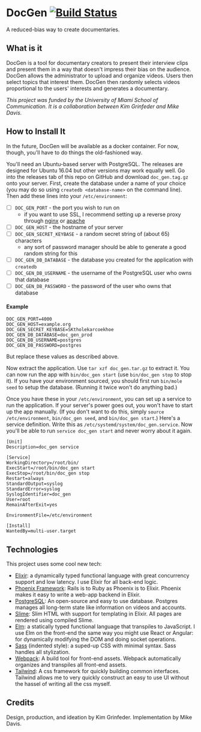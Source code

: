 # DocGen [![Build Status](https://travis-ci.com/the-mikedavis/doc_gen.svg?branch=master)](https://travis-ci.com/the-mikedavis/doc_gen)

A reduced-bias way to create documentaries.

## What is it

DocGen is a tool for documentary creators to present their interview clips and
present them in a way that doesn't impress their bias on the audience. DocGen
allows the administrator to upload and organize videos. Users then select
topics that interest them. DocGen then randomly selects videos proportional
to the users' interests and generates a documentary.

_This project was funded by the University of Miami School of Communication. It
is a collaboration between Kim Grinfeder and Mike Davis._

## How to Install It

In the future, DocGen will be available as a docker container. For now, though,
you'll have to do things the old-fashioned way.

You'll need an Ubuntu-based server with PostgreSQL. The releases are designed
for Ubuntu 16.04 but other versions may work equally well. Go into the releases
tab of this repo on GitHub and download `doc_gen.tag.gz` onto your server.
First, create the database under a name of your choice (you may do so using
`createdb <database-name>` on the command line). Then add these lines into
your `/etc/environment`:

- [ ] `DOC_GEN_PORT` - the port you wish to run on
  - if you want to use SSL, I recommend setting up a reverse proxy through [nginx](https://docs.nginx.com/nginx/admin-guide/web-server/reverse-proxy/) or [apache](https://httpd.apache.org/docs/2.4/howto/reverse_proxy.html)
- [ ] `DOC_GEN_HOST` - the hostname of your server
- [ ] `DOC_GEN_SECRET_KEYBASE` - a random secret string of (about 65) characters
  - any sort of password manager should be able to generate a good random string for this
- [ ] `DOC_GEN_DB_DATABASE` - the database you created for the application with `createdb`
- [ ] `DOC_GEN_DB_USERNAME` - the username of the PostgreSQL user who owns that database
- [ ] `DOC_GEN_DB_PASSWORD` - the password of the user who owns that database

#### Example

```
DOC_GEN_PORT=4000
DOC_GEN_HOST=example.org
DOC_GEN_SECRET_KEYBASE=SKtholekarcoekhoe
DOC_GEN_DB_DATABASE=doc_gen_prod
DOC_GEN_DB_USERNAME=postgres
DOC_GEN_DB_PASSWORD=postgres
```

But replace these values as described above.

Now extract the application. Use `tar xzf doc_gen.tar.gz` to extract it. You can
now run the app with `bin/doc_gen start` (use `bin/doc_gen stop` to stop it).
If you have your environment sourced, you should first run `bin/mole seed` to
setup the database. (Running it twice won't do anything bad.)

Once you have these in your `/etc/environment`, you can set up a service to run
the application. If your server's power goes out, you won't have to start up
the app manually. (If you don't want to do this, simply `source
/etc/environment`, `bin/doc_gen seed`, and `bin/doc_gen start`.) Here's a
service definition. Write this as `/etc/systemd/system/doc_gen.service`. Now
you'll be able to run `service doc_gen start` and never worry about it again.

```
[Unit]
Description=doc_gen service

[Service]
WorkingDirectory=/root/bin/
ExecStart=/root/bin/doc_gen start
ExecStop=/root/bin/doc_gen stop
Restart=always
StandardOutput=syslog
StandardError=syslog
SyslogIdentifier=doc_gen
User=root
RemainAfterExit=yes

EnvironmentFile=/etc/environment

[Install]
WantedBy=multi-user.target
```

## Technologies

This project uses some cool new tech:

* [Elixir](https://elixir-lang.org/): a dynamically typed functional language with great concurrency support and low latency. I use Elixir for all back-end logic.
* [Phoenix Framework](https://phoenixframework.org/): Rails is to Ruby as Phoenix is to Elixir. Phoenix makes it easy to write a web-app backend in Elixir.
* [PostgreSQL](https://www.postgresql.org/): An open-source and easy to use database. Postgres manages all long-term state like information on videos and accounts.
* [Slime](https://slime-lang.com/): Slim HTML with support for templating in Elixir. All pages are rendered using compiled Slime.
* [Elm](https://elm-lang.org/): a statically typed functional language that transpiles to JavaScript. I use Elm on the front-end the same way you might use React or Angular: for dynamically modifying the DOM and doing socket operations.
* [Sass](http://sass-lang.com/documentation/file.INDENTED_SYNTAX.html) (indented style): a suped-up CSS with minimal syntax. Sass handles all stylization.
* [Webpack](https://webpack.js.org/): A build tool for front-end assets. Webpack automatically organizes and transpiles all front-end assets.
* [Tailwind](https://tailwindcss.com/docs/what-is-tailwind/): A css framework for quickly building common interfaces. Tailwind allows me to very quickly construct an easy to use UI without the hassel of writing all the css myself.

## Credits

Design, production, and ideation by Kim Grinfeder. Implementation by Mike Davis.
